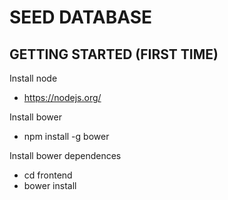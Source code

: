# SEED DATABASE
## GETTING STARTED (FIRST TIME)
Install node
* https://nodejs.org/

Install bower
* npm install -g bower

Install bower dependences
* cd frontend
* bower install

